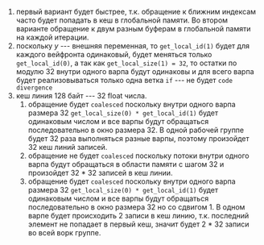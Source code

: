 1) первый вариант будет быстрее, т.к. обращение к ближним индексам часто будет попадать в кеш в глобальной памяти. Во втором варианте обращение к двум разным буферам в глобальной памяти на каждой итерации.
2) поскольку $y$ --- внешняя переменная, то `get_local_id(1)` будет для каждого вейфронта одинаковый, будет меняться только `get_local_id(0)`, а так как `get_local_size(1) = 32`, то остатки по модулю 32 внутри одного варпа будут одинаковы и для всего варпа будет реализовываться только одна ветка `if` --- не будет `code divergence`
3) кеш линия 128 байт --- 32 float числа. 
   1) обращение будет `coalesced` поскольку внутри одного варпа размера 32 `get_local_size(0) * get_local_id(1)` будет одинаковым числом и все варпы будут обращаться последовательно в окно размера 32. В одной рабочей группе будет 32 раза выполняться разные варпы, поэтому произойдет 32 кеш линий записей.
   2) обращение не будет `coalesced` поскольку потоки внутри одного варпа будут обращаться в области памяти с шагом 32 и произойдет 32 * 32 записей в кеш линии.
   3) обращение будет `coalesced` поскольку внутри одного варпа размера 32 `get_local_size(0) * get_local_id(1)` будет одинаковым числом и все варпы будут обращаться последовательно в окно размера 32 но со сдвигом 1. В одном варпе будет происходить 2 записи в кеш линию, т.к. последний элемент не попадает в первый кеш, значит будет 2 * 32 записи во всей ворк группе.